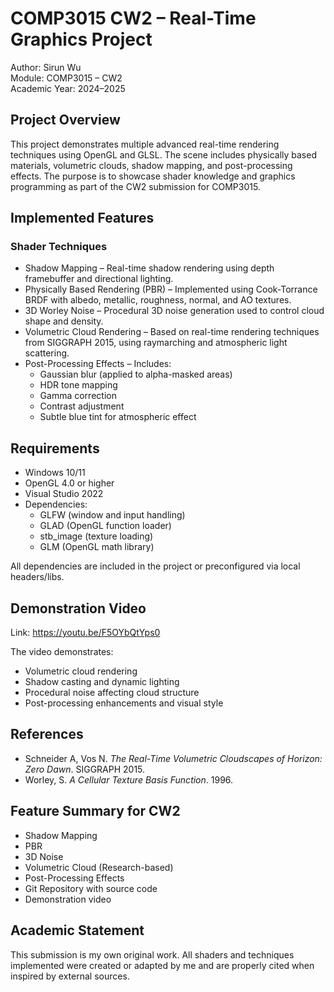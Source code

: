 # COMP3015 CW2 – Real-Time Graphics Project

Author: Sirun Wu  
Module: COMP3015 – CW2  
Academic Year: 2024–2025

## Project Overview

This project demonstrates multiple advanced real-time rendering techniques using OpenGL and GLSL. The scene includes physically based materials, volumetric clouds, shadow mapping, and post-processing effects. The purpose is to showcase shader knowledge and graphics programming as part of the CW2 submission for COMP3015.

## Implemented Features

### Shader Techniques

- Shadow Mapping – Real-time shadow rendering using depth framebuffer and directional lighting.
- Physically Based Rendering (PBR) – Implemented using Cook-Torrance BRDF with albedo, metallic, roughness, normal, and AO textures.
- 3D Worley Noise – Procedural 3D noise generation used to control cloud shape and density.
- Volumetric Cloud Rendering – Based on real-time rendering techniques from SIGGRAPH 2015, using raymarching and atmospheric light scattering.
- Post-Processing Effects – Includes:
  - Gaussian blur (applied to alpha-masked areas)
  - HDR tone mapping
  - Gamma correction
  - Contrast adjustment
  - Subtle blue tint for atmospheric effect

## Requirements

- Windows 10/11  
- OpenGL 4.0 or higher  
- Visual Studio 2022  
- Dependencies:
  - GLFW (window and input handling)
  - GLAD (OpenGL function loader)
  - stb_image (texture loading)
  - GLM (OpenGL math library)

All dependencies are included in the project or preconfigured via local headers/libs.

## Demonstration Video

Link: https://youtu.be/F5OYbQtYps0

The video demonstrates:
- Volumetric cloud rendering
- Shadow casting and dynamic lighting
- Procedural noise affecting cloud structure
- Post-processing enhancements and visual style

## References

- Schneider A, Vos N. *The Real-Time Volumetric Cloudscapes of Horizon: Zero Dawn*. SIGGRAPH 2015.
- Worley, S. *A Cellular Texture Basis Function*. 1996.

## Feature Summary for CW2

- Shadow Mapping  
- PBR  
- 3D Noise  
- Volumetric Cloud (Research-based)  
- Post-Processing Effects  
- Git Repository with source code  
- Demonstration video

## Academic Statement

This submission is my own original work. All shaders and techniques implemented were created or adapted by me and are properly cited when inspired by external sources.
